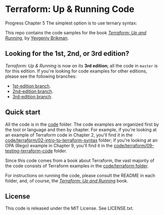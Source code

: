 # Terraform: Up & Running Code

Progress
Chapter 5
The simplest option is to use ternary syntax:

This repo contains the code samples for the book *[Terraform: Up and Running](http://www.terraformupandrunning.com)*, 
by [Yevgeniy Brikman](http://www.ybrikman.com).




## Looking for the 1st, 2nd, or 3rd edition?

*Terraform: Up & Running* is now on its **3rd edition**; all the code in `master` is for this edition. If you're looking
for code examples for other editions, please see the following branches:

* [1st-edition branch](https://github.com/brikis98/terraform-up-and-running-code/tree/1st-edition).
* [2nd-edition branch](https://github.com/brikis98/terraform-up-and-running-code/tree/2nd-edition).
* [3rd-edition branch](https://github.com/brikis98/terraform-up-and-running-code/tree/3rd-edition).



## Quick start

All the code is in the [code](/code) folder. The code examples are organized first by the tool or language and then
by chapter. For example, if you're looking at an example of Terraform code in Chapter 2, you'll find it in the 
[code/terraform/02-intro-to-terraform-syntax](code/terraform/02-intro-to-terraform-syntax) folder; if you're looking at 
an OPA (Rego) example in Chapter 9, you'll find it in the 
[code/terraform/09-testing-terraform-code](code/terraform/09-testing-terraform-code) folder.

Since this code comes from a book about Terraform, the vast majority of the code consists of Terraform examples in the 
[code/terraform folder](/code/terraform).

For instructions on running the code, please consult the README in each folder, and, of course, the
*[Terraform: Up and Running](http://www.terraformupandrunning.com)* book.



## License

This code is released under the MIT License. See LICENSE.txt.
